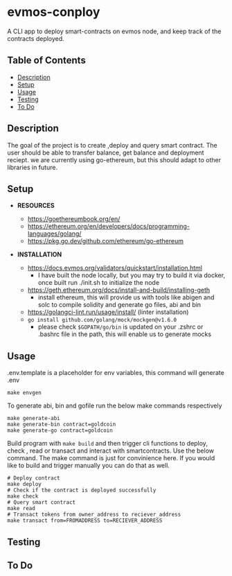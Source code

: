 # evmos-conploy
A CLI app to deploy smart-contracts on evmos node, and keep track of the contracts deployed.

## Table of Contents
* [Description](#description)
* [Setup](#setup)
* [Usage](#usage)
* [Testing](#testing)
* [To Do](#todo)

## Description

The goal of the project is to create ,deploy and query smart contract. The user should be able to transfer balance, get balance and deployment reciept.
we are currently using go-ethereum, but this should adapt to other libraries in future.

## Setup

- **RESOURCES**
    * https://goethereumbook.org/en/
    * https://ethereum.org/en/developers/docs/programming-languages/golang/
    * https://pkg.go.dev/github.com/ethereum/go-ethereum

- **INSTALLATION**
    * https://docs.evmos.org/validators/quickstart/installation.html
        - I have built the node locally, but you may try to build it via docker, once built run ./init.sh to initialize the node
    * https://geth.ethereum.org/docs/install-and-build/installing-geth
        - install ethereum, this will provide us with tools like abigen and solc to compile solidity and generate go files, abi and bin
    * https://golangci-lint.run/usage/install/ (linter installation)
    * `go install github.com/golang/mock/mockgen@v1.6.0`
        - please check `$GOPATH/go/bin` is updated on your .zshrc or .bashrc file in the path, this will enable us to generate mocks
## Usage
.env.template is a placeholder for env variables, this command will generate .env
```
make envgen
```

To generate abi, bin and gofile run the below make commands respectively
```
make generate-abi
make generate-bin contract=goldcoin
make generate-go contract=goldcoin
```

Build program with `make build` and then trigger cli functions to deploy, check , read or transact and interact
with smartcontracts. Use the below command. The make command is just for
convinience here. If you would like to build and trigger manually you can
do that as well.

```
# Deploy contract
make deploy
# Check if the contract is deployed successfully
make check
# Query smart contract
make read
# Transact tokens from owner_address to reciever_address
make transact from=FROMADDRESS to=RECIEVER_ADDRESS
```

## Testing

## To Do

